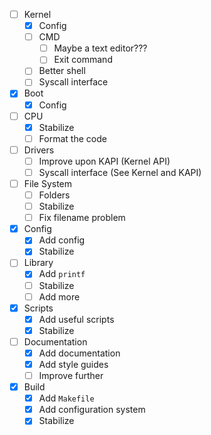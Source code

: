 - [ ] Kernel
  - [x] Config
  - [ ] CMD
    - [ ] Maybe a text editor???
    - [ ] Exit command
  - [ ] Better shell
  - [ ] Syscall interface
- [x] Boot
  - [x] Config
- [ ] CPU
  - [x] Stabilize
  - [ ] Format the code
- [ ] Drivers
  - [ ] Improve upon KAPI (Kernel API)
  - [ ] Syscall interface (See Kernel and KAPI)
- [ ] File System
  - [ ] Folders
  - [ ] Stabilize
  - [ ] Fix filename problem
- [x] Config
  - [x] Add config
  - [x] Stabilize
- [ ] Library
  - [x] Add ``printf``
  - [ ] Stabilize
  - [ ] Add more
- [x] Scripts
  - [x] Add useful scripts
  - [x] Stabilize
- [ ] Documentation
  - [x] Add documentation
  - [x] Add style guides
  - [ ] Improve further
- [x] Build
  - [x] Add ``Makefile``
  - [x] Add configuration system
  - [x] Stabilize